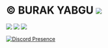 # © BURAK YABGU <img src="https://komarev.com/ghpvc/?username=burakyabgu&color=202020"/>
<p align="left">
 <a href="https://discord.gg/tvcQ8jGpAq" target"blank_"><img src="https://img.shields.io/badge/Discord%20-7289DA.svg?&style=for-the-badge&logo=discord&logoColor=white"></a>
  <a href="https://www.github.com/allahinizz" target"blank_"><img src="https://img.shields.io/badge/GitHub%20-191717.svg?&style=for-the-badge&logo=github&logoColor=white"></a>
 <a href="https://www.instagram.com/3.10.00s" target"blank_"><img src="https://img.shields.io/badge/INSTAGRAM%20-DC3175.svg?&style=for-the-badge&logo=instagram&logoColor=white"></a>


[![Discord Presence](https://lanyard-profile-readme.vercel.app/api/470548458072440842)](https://discord.com/users/470548458072440842)
